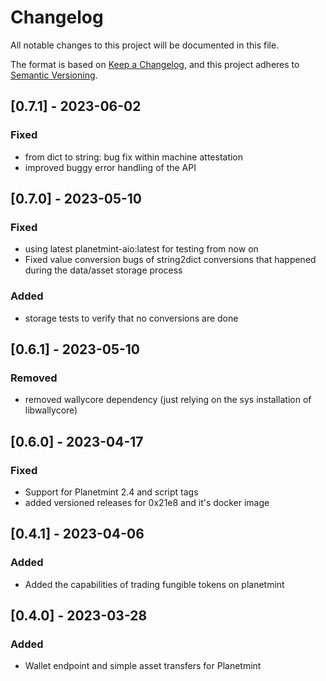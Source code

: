 # Changelog
All notable changes to this project will be documented in this file.

The format is based on [Keep a Changelog](https://keepachangelog.com/en/1.0.0/),
and this project adheres to [Semantic Versioning](https://semver.org/spec/v2.0.0.html).

## [0.7.1] - 2023-06-02
### Fixed
- from dict to string: bug fix within machine attestation
- improved buggy error handling of the API


## [0.7.0] - 2023-05-10
### Fixed
- using latest planetmint-aio:latest for testing from now on
- Fixed value conversion bugs of string2dict conversions that happened during the data/asset storage process
### Added
- storage tests to verify that no conversions are done


## [0.6.1] - 2023-05-10
### Removed
- removed wallycore dependency (just relying on the sys installation of libwallycore)

## [0.6.0] - 2023-04-17
### Fixed
- Support for Planetmint 2.4 and script tags
- added versioned releases for 0x21e8 and it's docker image

## [0.4.1] - 2023-04-06
### Added
- Added the capabilities of trading fungible tokens on planetmint


## [0.4.0] - 2023-03-28
### Added
- Wallet endpoint and simple asset transfers for Planetmint

